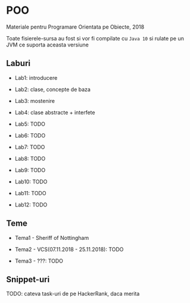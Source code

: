 # POO

Materiale pentru Programare Orientata pe Obiecte, 2018

Toate fisierele-sursa au fost si vor fi compilate cu `Java 10` si rulate pe un JVM ce suporta aceasta versiune

## Laburi

- Lab1: introducere

- Lab2: clase, concepte de baza

- Lab3: mostenire

- Lab4: clase abstracte + interfete

- Lab5: TODO

- Lab6: TODO

- Lab7: TODO

- Lab8: TODO

- Lab9: TODO

- Lab10: TODO

- Lab11: TODO

- Lab12: TODO

## Teme

- Tema1 - Sheriff of Nottingham

- Tema2 - VCS(07.11.2018 - 25.11.2018): TODO

- Tema3 - ???: TODO

## Snippet-uri

TODO: cateva task-uri de pe HackerRank, daca merita

